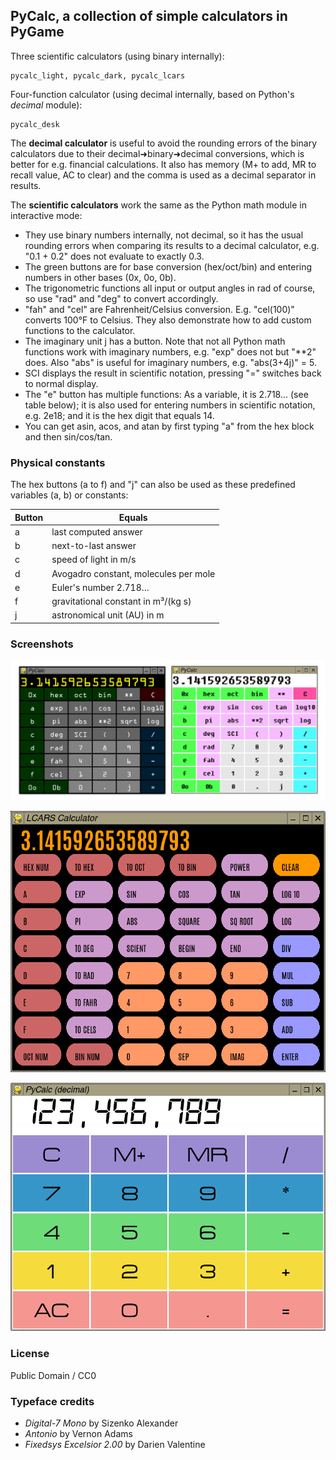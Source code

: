 ## PyCalc, a collection of simple calculators in PyGame

Three scientific calculators (using binary internally):

    pycalc_light, pycalc_dark, pycalc_lcars

Four-function calculator (using decimal internally, based on Python's *decimal* module):

    pycalc_desk

The **decimal calculator** is useful to avoid the rounding errors of the binary calculators due to their decimal➜binary➜decimal conversions, which is better for e.g. financial calculations. It also has memory (M+ to add, MR to recall value, AC to clear) and the comma is used as a decimal separator in results.

The **scientific calculators** work the same as the Python math module in interactive mode:

* They use binary numbers internally, not decimal, so it has the usual rounding errors when comparing its results to a decimal calculator, e.g. "0.1 + 0.2" does not evaluate to exactly 0.3.
* The green buttons are for base conversion (hex/oct/bin) and entering numbers in other bases (0x, 0o, 0b).
* The trigonometric functions all input or output angles in rad of course, so use "rad" and "deg" to convert accordingly.
* "fah" and "cel" are Fahrenheit/Celsius conversion. E.g. "cel(100)" converts 100°F to Celsius. They also demonstrate how to add custom functions to the calculator.
* The imaginary unit j has a button. Note that not all Python math functions work with imaginary numbers, e.g. "exp" does not but "**2" does. Also "abs" is useful for imaginary numbers, e.g. "abs(3+4j)" = 5.
* SCI displays the result in scientific notation, pressing "=" switches back to normal display.
* The "e" button has multiple functions: As a variable, it is 2.718… (see table below); it is also used for entering numbers in scientific notation, e.g. 2e18; and it is the hex digit that equals 14.
* You can get asin, acos, and atan by first typing "a" from the hex block and then sin/cos/tan.

### Physical constants

The hex buttons (a to f) and "j" can also be used as these predefined variables (a, b) or constants:

| Button | Equals |
| ---    | ---    |
| a      | last computed answer |
| b      | next-to-last answer |
| c      | speed of light in m/s |
| d      | Avogadro constant, molecules per mole |
| e      | Euler's number 2.718… |
| f      | gravitational constant in m³/(kg s) |
| j      | astronomical unit (AU) in m |

### Screenshots

![screenshot1](pycalc.png "PyCalc screenshot (dark/light versions)")

![screenshot2](pycalc2.png "PyCalc screenshot (LCARS version)")

![screenshot3](pycalc3.png "PyCalc screenshot (decimal version)")

### License

Public Domain / CC0

### Typeface credits

* *Digital-7 Mono* by Sizenko Alexander
* *Antonio* by Vernon Adams
* *Fixedsys Excelsior 2.00* by Darien Valentine
